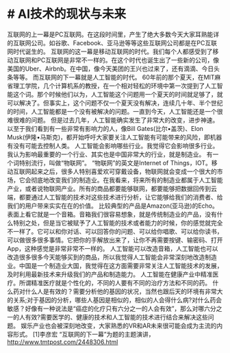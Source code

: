 # # AI技术的现状与未来

  互联网的上一幕是PC互联网。在这段时间里，产生了绝大多数今天大家耳熟能详的互联网公司。如谷歌、Facebook、亚马逊等等这些互联网公司都是在PC互联网时代诞生的。
  互联网的这一幕是移动互联网的时代。我们每个人都感受到了移动互联网和PC互联网是非常不一样的。在这个时代也诞生出了一些新的公司，像美国的Uber、Airbnb。在中国，像今天美团的王兴也过来了，还有滴滴、今日头条等等。
  而互联网的下一幕就是人工智能的时代。
  60年前的那个夏天，在MIT麻省理工学院，几个计算机系的教授，在一个相对轻松的环境中第一次提到了人工智能这个词。那个时候他们以为，人工智能这个问题用一个夏天的时间就足够了，就可以解决了。但事实上，这个问题不仅一个夏天没有解决，连续几十年、半个世纪的时间，人工智能都是一个没有被解决的问题。一直到今天，人工智能还是一个很难很难的问题。
  但是过去几年，人工智能确实发生了非常大的改变，进步神速。以至于我们看到有一些非常有影响力的人，像Bill Gates(比尔•盖茨)、Elon Musk(伊隆•马斯克)，都开始呼吁大家要关注人工智能有可能带来的风险，即机器有没有可能去控制人类。
  人工智能会影响哪些行业。我觉得它会影响很多行业。我认为影响最重要的一个行业、其实也是中国非常大的行业，就是制造业。
 有一个词特别流行，叫做“物联网”。 “物联网”的英文是Internet of Things，IOT。移动互联网起来之后，很多人特别喜爱欢可穿戴设备，物联网就会变成一个很大的市场，它会彻底地改变我们的制造业。在我看来，将来所有的制造业都属于人工智能产业，或者说物联网产业。所有的商品都要能够联网，都要能够把数据回传到云端，都要通过人工智能的技术对这些技术进行分析，让它能够给我们的消费者、给我们的用户带来实实在在的价值。
 比较典型的产品是Amazon(亚马逊)的Echo。表面上看它就是一个音箱。音箱我们很容易想象，就是传统制造业的产品，没有什么特别之处，但是当它被赋予了人工智能的技术或者能力的时候，你的感觉就完全不一样了。它可以和你对话、可以回答你的问题、可以给你唱歌、可以给你读书，可以做很多很多事情。它把你的手解放出来了，让你不再需要按键、输密码、打开App，这种感觉是非常非常不一样的。
  人工智能可以改造音箱，人工智能也可以改造很多很多今天能够买到的商品，所以我觉得人工智能会非常深刻地改造制造业。中国是一个制造业大国，我觉得在这方面需要非常关注人工智能技术的发展，及时利用最新技术来升级我们的产品和制造能力。
  人工智能在健康产业中精准医疗。所谓精准医疗就是个性化的，不同的人要有不同的治疗方法和不同的药。
  什么药对什么人是有效的？需要分析他的基因的状况，当然也跟后天的环境有非常大的关系;对于基因的分析，哪些人基因是相似的，相似的人会得什么病?对什么药会敏感？好像有一种说法是“癌症的化疗只有六分之一的人会有效”，那么对哪六分之一的人有效?需要医学的、健康的技术和人工智能的技术进行结合来解决这些问题。
  娱乐产业也会被深刻地改变，大家熟悉的VR和AR未来很可能会成为主流的内容形式。
[1]李彦宏 “互联网的下一幕”为题的主题演讲，http://www.tmtpost.com/2448306.html
